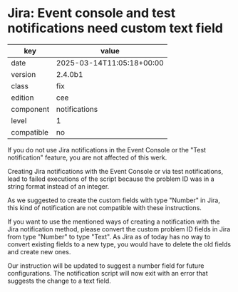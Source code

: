 [//]: # (werk v2)
# Jira: Event console and test notifications need custom text field

key        | value
---------- | ---
date       | 2025-03-14T11:05:18+00:00
version    | 2.4.0b1
class      | fix
edition    | cee
component  | notifications
level      | 1
compatible | no

If you do not use Jira notifications in the Event Console or the "Test
notification" feature, you are not affected of this werk.

Creating Jira notifications with the Event Console or via test notifications,
lead to failed executions of the script because the problem ID was in a string
format instead of an integer.

As we suggested to create the custom fields with type "Number" in Jira, this kind
of notification are not compatible with these instructions.

If you want to use the mentioned ways of creating a notification with the Jira
notification method, please convert the custom problem ID fields in Jira from
type "Number" to type "Text". As Jira as of today has no way to convert
existing fields to a new type, you would have to delete the old fields and
create new ones.

Our instruction will be updated to suggest a number field for future
configurations. The notification script will now exit with an error that
suggests the change to a text field.
